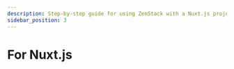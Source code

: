 ```yaml
---
description: Step-by-step guide for using ZenStack with a Nuxt.js project.
sidebar_position: 3
---
```


# For Nuxt.js
